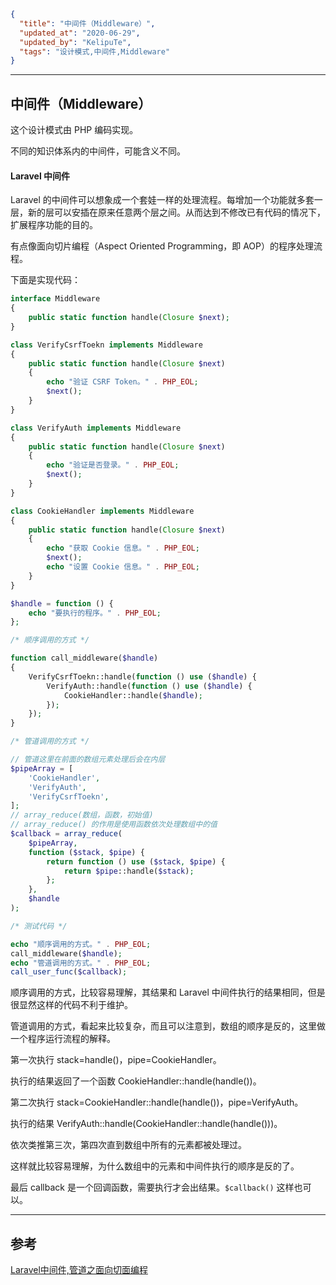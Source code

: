 ```json
{
  "title": "中间件（Middleware）",
  "updated_at": "2020-06-29",
  "updated_by": "KelipuTe",
  "tags": "设计模式,中间件,Middleware"
}
```

---

## 中间件（Middleware）

这个设计模式由 PHP 编码实现。

不同的知识体系内的中间件，可能含义不同。

#### Laravel 中间件

Laravel 的中间件可以想象成一个套娃一样的处理流程。每增加一个功能就多套一层，新的层可以安插在原来任意两个层之间。从而达到不修改已有代码的情况下，扩展程序功能的目的。

有点像面向切片编程（Aspect Oriented Programming，即 AOP）的程序处理流程。

下面是实现代码：

```php
interface Middleware
{
    public static function handle(Closure $next);
}

class VerifyCsrfToekn implements Middleware
{
    public static function handle(Closure $next)
    {
        echo "验证 CSRF Token。" . PHP_EOL;
        $next();
    }
}

class VerifyAuth implements Middleware
{
    public static function handle(Closure $next)
    {
        echo "验证是否登录。" . PHP_EOL;
        $next();
    }
}

class CookieHandler implements Middleware
{
    public static function handle(Closure $next)
    {
        echo "获取 Cookie 信息。" . PHP_EOL;
        $next();
        echo "设置 Cookie 信息。" . PHP_EOL;
    }
}

$handle = function () {
    echo "要执行的程序。" . PHP_EOL;
};

/* 顺序调用的方式 */

function call_middleware($handle)
{
    VerifyCsrfToekn::handle(function () use ($handle) {
        VerifyAuth::handle(function () use ($handle) {
            CookieHandler::handle($handle);
        });
    });
}

/* 管道调用的方式 */

// 管道这里在前面的数组元素处理后会在内层
$pipeArray = [
    'CookieHandler',
    'VerifyAuth',
    'VerifyCsrfToekn',
];
// array_reduce(数组，函数，初始值)
// array_reduce() 的作用是使用函数依次处理数组中的值
$callback = array_reduce(
    $pipeArray,
    function ($stack, $pipe) {
        return function () use ($stack, $pipe) {
            return $pipe::handle($stack);
        };
    },
    $handle
);

/* 测试代码 */

echo "顺序调用的方式。" . PHP_EOL;
call_middleware($handle);
echo "管道调用的方式。" . PHP_EOL;
call_user_func($callback);
```

顺序调用的方式，比较容易理解，其结果和 Laravel 中间件执行的结果相同，但是很显然这样的代码不利于维护。

管道调用的方式，看起来比较复杂，而且可以注意到，数组的顺序是反的，这里做一个程序运行流程的解释。

第一次执行 stack=handle()，pipe=CookieHandler。

执行的结果返回了一个函数 CookieHandler::handle(handle())。

第二次执行 stack=CookieHandler::handle(handle())，pipe=VerifyAuth。

执行的结果 VerifyAuth::handle(CookieHandler::handle(handle()))。

依次类推第三次，第四次直到数组中所有的元素都被处理过。

这样就比较容易理解，为什么数组中的元素和中间件执行的顺序是反的了。

最后 callback 是一个回调函数，需要执行才会出结果。`$callback()` 这样也可以。

---

## 参考

[Laravel中间件,管道之面向切面编程](https://learnku.com/docs/laravel-core-concept/5.5/%E4%B8%AD%E9%97%B4%E4%BB%B6/3022)
